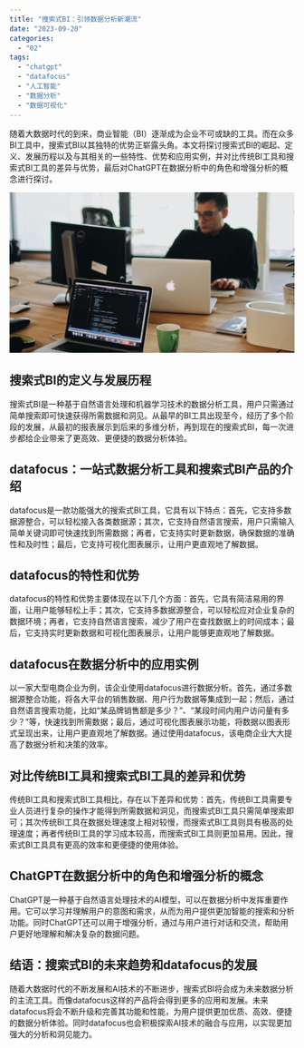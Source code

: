 ```yaml
---
title: "搜索式BI：引领数据分析新潮流"
date: "2023-09-20"
categories: 
  - "02"
tags: 
  - "chatgpt"
  - "datafocus"
  - "人工智能"
  - "数据分析"
  - "数据可视化"
---
```


随着大数据时代的到来，商业智能（BI）逐渐成为企业不可或缺的工具。而在众多BI工具中，搜索式BI以其独特的优势正崭露头角。本文将探讨搜索式BI的崛起、定义、发展历程以及与其相关的一些特性、优势和应用实例，并对比传统BI工具和搜索式BI工具的差异与优势，最后对ChatGPT在数据分析中的角色和增强分析的概念进行探讨。

![](images/1690449111-pexels-djordje-petrovic-2102416-scaled.jpg)

## 搜索式BI的定义与发展历程

搜索式BI是一种基于自然语言处理和机器学习技术的数据分析工具，用户只需通过简单搜索即可快速获得所需数据和洞见。从最早的BI工具出现至今，经历了多个阶段的发展，从最初的报表展示到后来的多维分析，再到现在的搜索式BI，每一次进步都给企业带来了更高效、更便捷的数据分析体验。

## datafocus：一站式数据分析工具和搜索式BI产品的介绍

datafocus是一款功能强大的搜索式BI工具，它具有以下特点：首先，它支持多数据源整合，可以轻松接入各类数据源；其次，它支持自然语言搜索，用户只需输入简单关键词即可快速找到所需数据；再者，它支持实时更新数据，确保数据的准确性和及时性；最后，它支持可视化图表展示，让用户更直观地了解数据。

## datafocus的特性和优势

datafocus的特性和优势主要体现在以下几个方面：首先，它具有简洁易用的界面，让用户能够轻松上手；其次，它支持多数据源整合，可以轻松应对企业复杂的数据环境；再者，它支持自然语言搜索，减少了用户在查找数据上的时间成本；最后，它支持实时更新数据和可视化图表展示，让用户能够更直观地了解数据。

## datafocus在数据分析中的应用实例

以一家大型电商企业为例，该企业使用datafocus进行数据分析。首先，通过多数据源整合功能，将各大平台的销售数据、用户行为数据等集成到一起；然后，通过自然语言搜索功能，比如“某品牌销售额是多少？”、“某段时间内用户访问量有多少？”等，快速找到所需数据；最后，通过可视化图表展示功能，将数据以图表形式呈现出来，让用户更直观地了解数据。通过使用datafocus，该电商企业大大提高了数据分析和决策的效率。

## 对比传统BI工具和搜索式BI工具的差异和优势

传统BI工具和搜索式BI工具相比，存在以下差异和优势：首先，传统BI工具需要专业人员进行复杂的操作才能得到所需数据和洞见，而搜索式BI工具只需简单搜索即可；其次传统BI工具在数据处理速度上相对较慢，而搜索式BI工具则具有极高的处理速度；再者传统BI工具的学习成本较高，而搜索式BI工具则更加易用。因此，搜索式BI工具具有更高的效率和更便捷的使用体验。

## ChatGPT在数据分析中的角色和增强分析的概念

ChatGPT是一种基于自然语言处理技术的AI模型，可以在数据分析中发挥重要作用。它可以学习并理解用户的意图和需求，从而为用户提供更加智能的搜索和分析功能。同时ChatGPT还可以用于增强分析，通过与用户进行对话和交流，帮助用户更好地理解和解决复杂的数据问题。

## 结语：搜索式BI的未来趋势和datafocus的发展

随着大数据时代的不断发展和AI技术的不断进步，搜索式BI将会成为未来数据分析的主流工具。而像datafocus这样的产品将会得到更多的应用和发展。未来datafocus将会不断升级和完善其功能和性能，为用户提供更加优质、高效、便捷的数据分析体验。同时datafocus也会积极探索AI技术的融合与应用，以实现更加强大的分析和洞见能力。
